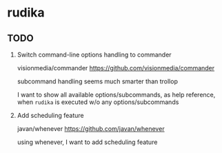 # rudika

## TODO

1. Switch command-line options handling to commander

    visionmedia/commander https://github.com/visionmedia/commander

    subcommand handling seems much smarter than trollop

    I want to show all available options/subcommands, as help reference, when `rudika` is executed w/o any options/subcommands


2. Add scheduling feature

    javan/whenever https://github.com/javan/whenever

    using whenever, I want to add scheduling feature
